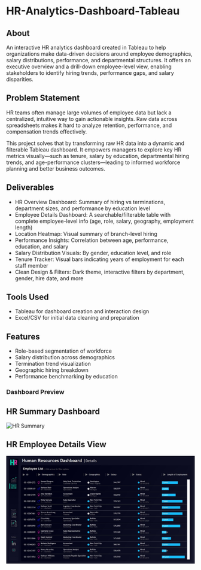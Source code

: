 # HR-Analytics-Dashboard-Tableau

## About

An interactive HR analytics dashboard created in Tableau to help organizations make data-driven decisions around employee demographics, salary distributions, performance, and departmental structures. It offers an executive overview and a drill-down employee-level view, enabling stakeholders to identify hiring trends, performance gaps, and salary disparities.

## Problem Statement

HR teams often manage large volumes of employee data but lack a centralized, intuitive way to gain actionable insights. Raw data across spreadsheets makes it hard to analyze retention, performance, and compensation trends effectively.

This project solves that by transforming raw HR data into a dynamic and filterable Tableau dashboard. It empowers managers to explore key HR metrics visually—such as tenure, salary by education, departmental hiring trends, and age-performance clusters—leading to informed workforce planning and better business outcomes.

## Deliverables

- HR Overview Dashboard: Summary of hiring vs terminations, department sizes, and performance by education level  
- Employee Details Dashboard: A searchable/filterable table with complete employee-level info (age, role, salary, geography, employment length)  
- Location Heatmap: Visual summary of branch-level hiring  
- Performance Insights: Correlation between age, performance, education, and salary  
- Salary Distribution Visuals: By gender, education level, and role  
- Tenure Tracker: Visual bars indicating years of employment for each staff member  
- Clean Design & Filters: Dark theme, interactive filters by department, gender, hire date, and more

## Tools Used

- Tableau for dashboard creation and interaction design  
- Excel/CSV for initial data cleaning and preparation

## Features

- Role-based segmentation of workforce  
- Salary distribution across demographics  
- Termination trend visualization  
- Geographic hiring breakdown  
- Performance benchmarking by education

### Dashboard Preview

## HR Summary Dashboard

![HR Summary](HR%20%20Summary.jpg)

## HR Employee Details View

![HR Details](HR%20%20Details.jpg)


